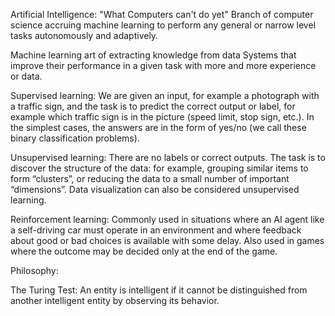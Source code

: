 Artificial Intelligence:
"What Computers can't do yet"
Branch of computer science accruing machine learning to perform any general or narrow level tasks autonomously and adaptively.

Machine learning
art of extracting knowledge from data
Systems that improve their performance in a given task with more and more experience or data.

Supervised learning: We are given an input, for example a photograph with a traffic sign, and the task is to predict the correct output or label, for example which traffic sign is in the picture (speed limit, stop sign, etc.). In the simplest cases, the answers are in the form of yes/no (we call these binary classification problems).

Unsupervised learning: There are no labels or correct outputs. The task is to discover the structure of the data: for example, grouping similar items to form “clusters”, or reducing the data to a small number of important “dimensions”. Data visualization can also be considered unsupervised learning.

Reinforcement learning: Commonly used in situations where an AI agent like a self-driving car must operate in an environment and where feedback about good or bad choices is available with some delay. Also used in games where the outcome may be decided only at the end of the game.

Philosophy:

The Turing Test: An entity is intelligent if it cannot be distinguished from another intelligent entity by observing its behavior.
